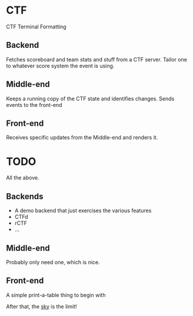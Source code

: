 # CTF
CTF Terminal Formatting


## Backend
Fetches scoreboard and team stats and stuff from a CTF server. Tailor one to whatever score system the event is using.

## Middle-end
Keeps a running copy of the CTF state and identifies changes. Sends events to the front-end

## Front-end
Receives specific updates from the Middle-end and renders it. 



# TODO
All the above.

## Backends
- A demo backend that just exercises the various features
- CTFd
- rCTF
- ...

## Middle-end
Probably only need one, which is nice.

## Front-end
A simple print-a-table thing to begin with

After that, the [sky](https://blessed.readthedocs.io/en/latest/) is the limit!
